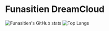 # Funasitien DreamCloud
![Funasitien's GitHub stats](https://github-readme-stats.vercel.app/api?username=Funasitien&show_icons=true)
![Top Langs](https://github-readme-stats.vercel.app/api/top-langs/?username=Funasitien&layout=compact)
